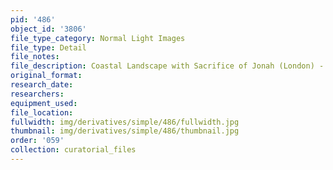 ```yaml
---
pid: '486'
object_id: '3806'
file_type_category: Normal Light Images
file_type: Detail
file_notes:
file_description: Coastal Landscape with Sacrifice of Jonah (London) - Detail 1
original_format:
research_date:
researchers:
equipment_used:
file_location:
fullwidth: img/derivatives/simple/486/fullwidth.jpg
thumbnail: img/derivatives/simple/486/thumbnail.jpg
order: '059'
collection: curatorial_files
---
```

